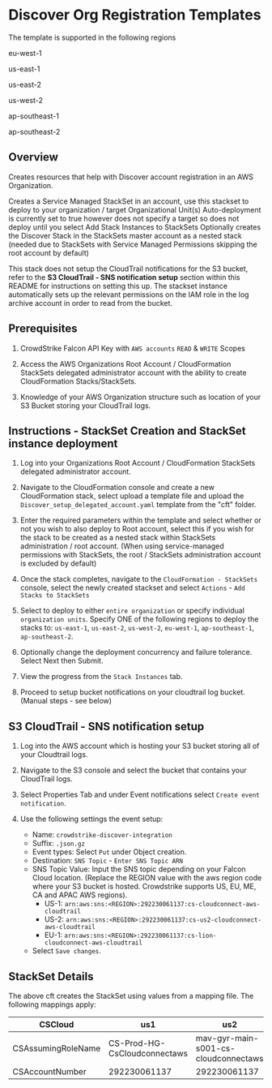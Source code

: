 # Discover Org Registration Templates

The template is supported in the following regions

eu-west-1

us-east-1

us-east-2

us-west-2

ap-southeast-1

ap-southeast-2


## Overview

Creates resources that help with Discover account registration in an AWS Organization. 

Creates a Service Managed StackSet in an account, use this stackset to deploy to your organization / target Organizational Unit(s)
Auto-deployment is currently set to true however does not specify a target so does not deploy until you select Add Stack Instances to StackSets
Optionally creates the Discover Stack in the StackSets master account as a nested stack (needed due to StackSets with Service Managed Permissions skipping the root account by default)

This stack does not setup the CloudTrail notifications for the S3 bucket, refer to the **S3 CloudTrail - SNS notification setup** section within this README for instructions on setting this up. The stackset instance automatically sets up the relevant permissions on the IAM role in the log archive account in order to read from the bucket.

## Prerequisites

1) CrowdStrike Falcon API Key with `AWS accounts` `READ` & `WRITE` Scopes

2) Access the AWS Organizations Root Account / CloudFormation StackSets delegated administrator account with the ability to create CloudFormation Stacks/StackSets.

3) Knowledge of your AWS Organization structure such as location of your S3 Bucket storing your CloudTrail logs.

## Instructions - StackSet Creation and StackSet instance deployment

1) Log into your Organizations Root Account / CloudFormation StackSets delegated administrator account.

2) Navigate to the CloudFormation console and create a new CloudFormation stack, select upload a template file and upload the `Discover_setup_delegated_account.yaml` template from the "cft" folder.

3) Enter the required parameters within the template and select whether or not you wish to also deploy to Root account, select this if you wish for the stack to be created as a nested stack within StackSets administration / root account. (When using service-managed permissions with StackSets, the root / StackSets administration account is excluded by default)

4) Once the stack completes, navigate to the `CloudFormation - StackSets` console, select the newly created stackset and select `Actions` - `Add Stacks to StackSets`

5) Select to deploy to either `entire organization` or specify individual `organization units`. Specify ONE of the following regions to deploy the stacks to: `us-east-1`, `us-east-2`, `us-west-2`, `eu-west-1`, `ap-southeast-1`, `ap-southeast-2`. 

6) Optionally change the deployment concurrency and failure tolerance. Select Next then Submit.

7) View the progress from the `Stack Instances` tab.

8) Proceed to setup bucket notifications on your cloudtrail log bucket. (Manual steps - see below)

## S3 CloudTrail - SNS notification setup

1) Log into the AWS account which is hosting your S3 bucket storing all of your Cloudtrail logs.

2) Navigate to the S3 console and select the bucket that contains your CloudTrail logs.

3) Select Properties Tab and under Event notifications select `Create event notification`.

4) Use the following settings the event setup:
    - Name: `crowdstrike-discover-integration`
    - Suffix: `.json.gz`
    - Event types: Select `Put` under Object creation.
    - Destination: `SNS Topic` - `Enter SNS Topic ARN`
    - SNS Topic Value: Input the SNS topic depending on your Falcon Cloud location. (Replace the REGION value with the aws region code where your S3 bucket is hosted. Crowdstrike supports US, EU, ME, CA and APAC AWS regions).
        - US-1: `arn:aws:sns:<REGION>:292230061137:cs-cloudconnect-aws-cloudtrail`
        - US-2: `arn:aws:sns:<REGION>:292230061137:cs-us2-cloudconnect-aws-cloudtrail`
        - EU-1: `arn:aws:sns:<REGION>:292230061137:cs-lion-cloudconnect-aws-cloudtrail`
    - Select `Save changes`.

## StackSet Details

The above cft creates the StackSet using values from a mapping file.  The following mappings apply: 

|  CSCloud 	|  us1 	|   us2	|   eu	|   	
|---	|---	|---	|---	|
|  CSAssumingRoleName 	| CS-Prod-HG-CsCloudconnectaws  	|   mav-gyr-main-s001-cs-cloudconnectaws	| lion-lanner-main-s001-cs-cloudconnectaws  	|   	
|  CSAccountNumber 	| 292230061137   	|  292230061137 	|  292230061137  	|   






